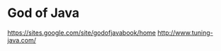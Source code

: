 God of Java 
========
https://sites.google.com/site/godofjavabook/home 
http://www.tuning-java.com/
